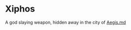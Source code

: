 # Xiphos

A god slaying weapon, hidden away in the city of [Aegis.md](../Places%20of%20Interest/Aegis.md)
